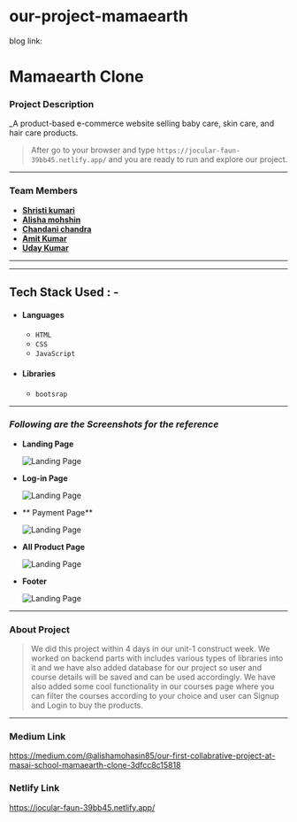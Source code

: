 # our-project-mamaearth
blog link:


# Mamaearth Clone

### Project Description

_A product-based e-commerce website selling baby care, skin care, and hair care products.


> After go to your browser and type `https://jocular-faun-39bb45.netlify.app/` and you are ready to run and explore our project.

---

### Team Members

- **[Shristi kumari]()**
- **[Alisha mohshin]()**
- **[Chandani chandra]()**
- **[Amit Kumar]()**
- **[Uday Kumar]()**

---

---

## Tech Stack Used : -

- #### Languages
  - `HTML`
  - `CSS`
  - `JavaScript `
   

- #### Libraries
  - `bootsrap`
  

---

### _Following are the Screenshots for the reference_

- **Landing Page**

  ![Landing Page](https://i.postimg.cc/WzSdLBK9/Screenshot-213.png)

- **Log-in Page**

  ![Landing Page](https://i.postimg.cc/63pzGHKM/Screenshot-254.png)

- ** Payment Page**

  ![Landing Page](https://i.postimg.cc/xdkWbTPk/Screenshot-256.png)


- **All Product Page**

  ![Landing Page](https://i.postimg.cc/yxnfbwP4/Screenshot-255.png)

- **Footer**

  ![Landing Page](https://i.postimg.cc/RZPWZGPS/Screenshot-258.png)

---

### About Project

> We did this project within 4 days in our unit-1 construct week. We worked on backend parts with includes various types of libraries into it and we have also added database for our project so user and course details will be saved and can be used accordingly. We have also added some cool functionality in our courses page where you can filter the courses according to your choice and user can Signup and Login to buy the products.

---

### Medium Link

https://medium.com/@alishamohasin85/our-first-collabrative-project-at-masai-school-mamaearth-clone-3dfcc8c15818


### Netlify Link
https://jocular-faun-39bb45.netlify.app/

